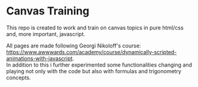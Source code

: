 # Canvas Training
This repo is created to work and train on canvas topics in pure html/css and, more important, javascript.  

All pages are made following Georgi Nikoloff's course: https://www.awwwards.com/academy/course/dynamically-scripted-animations-with-javascript.  
In addition to this i further experimented some functionalities changing and playing not only with the code but also with formulas and trigonometry concepts.

